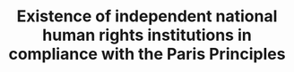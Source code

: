 ---
title: 'Existence  of  independent  national  human  rights  institutions  in  compliance  with  the  Paris  Principles'
permalink: /16-a-1/
sdg_goal: 16
layout: indicator
indicator: 16.a.1
indicator_variable: null
graph: null
graph_title: null
graph_type_description: null
graph_status_notes: 'Policy  Judgement'
variable_description: null
variable_notes: null
un_designated_tier: '1'
un_custodial_agency: OHCHR
target_id: 16.a
has_metadata: true
rationale_interpretation: "This  indicator  measures  the  global  continual  efforts  of  countries  in  setting  up  independent  national  institutions,  through  international  cooperation,  to  promote  inclusive,  peaceful  and  accountable  societies.  The  creation  and  fosterage  of  a  NHRI  indicates  a  States  commitment  to  promote  and  protect  the  human  rights  provided  in  international  human  rights  instruments.  Compliance  with  the  Paris  Principles  vest  NHRIs  with  a  broad  mandate,  competence  and  power  to  investigate,  report  on  the  national  human  rights  situation,  and  publicise  human  rights  through  information  and  education.  While  NHRIs  are  essentially  state  funded,  they  are  to  maintain  independence  and  pluralism.  When  vested  with  a  quasi-judicial  competence,  NHRIs  handle  complaints  and  assist  victims  in  taking  their  cases  to  courts  making  them  an  essential  component  in  the  national  human  rights  protection  system.  These  fundamental  functions  that  NHRIs  play  and  their  increasing  participation  in  the  international  human  rights  fora  make  them  important  actors  in  the  improvement  of  the  human  rights  situation,  including  the  elimination  of  discriminatory  laws  and  the  promotion  and  enforcement  of  non-discriminatory  laws  \nAt  the  national  level  reporting,  the  better  the  accreditation  classification  of  the  NHRI  reflects  that  it  is  credible,  legitimate,  relevant  and  effective  in  promoting  human  rights  at  the  national  level."
goal_meta_link: 'http://unstats.un.org/sdgs/files/metadata-compilation/Metadata-Goal-16.pdf'
goal_meta_link_page: 43
indicator_name: 'Existence  of  independent  national  human  rights  institutions  in  compliance  with  the  Paris  Principles'
target: 'Strengthen  relevant  national  institutions,  including  through  international  cooperation,  for  building  capacity  at  all  levels,  in  particular  in  developing  countries,  to  prevent  violence  and  combat  terrorism  and  crime.'
actual_indicator_available: null
actual_indicator_available_description: null
method_of_computation: ''
comments_and_limitations: null
periodicity: null
time_period: null
unit_of_measure: null
disaggregation_categories: null
disaggregation_geography: null
date_of_national_source_publication: null
date_metadata_updated: null
scheduled_update_by_national_source: null
scheduled_update_by_SDG_team: null
source_agency_staff_name: null
source_agency_staff_email: null
source_agency_survey_dataset: null
source_title: null
source_url: null
source_notes: null
international_and_national_references: null  

indicator_definition: 'Definition  This  indicator  measures  the  proportion  of  countries  that  have  internationally  recognized  independent  (NHRIs)  based  on  the  rules  of  procedure  of  the  International  Coordinating  Committee  of  National  Institutions  (ICC).  Concepts  A  National  Human  Rights  Institution  is  an  independent  administrative  body  set  up  by  a  State  to  promote  and  protect  human  rights.  NHRIs  are  State  bodies  with  a  constitutional  and/or  legislative  mandate  to  protect  and  promote  human  rights.  They  are  part  of  the  State  apparatus  and  are  funded  by  the  State.  However,  they  operate  and  function  independently  from  government.  While  their  specific  mandate  may  vary,  the  general  role  of  NHRIs  is  to  address  discrimination  in  all  its  forms,  as  well  as  to  promote  the  protection  of  civil,  political,  economic,  social  and  cultural  rights.  Core  functions  of  NHRIs  include  complaint  handling,  human  rights  education  and  making  recommendations  on  law  reform.  Effective  NHRIs  are  an  important  link  between  government  and  civil  society,  in  so  far  as  they  help  bridge  the  protection  gap  between  the  rights  of  individuals  and  the  responsibilities  of  the  State.  Six  models  of  NHRIs  exist  across  all  regions  of  the  world  today,  namely:  Human  rights  commissions,  Human  rights  ombudsman  institutions,  Hybrid  institutions,  Consultative  and  advisory  bodies,  Institutes  and  centres  and  multiple  institutions.  An  Independent  NHRI  is  an  institution  with  A  level  accreditation  status  as  benchmarked  against  the  United  Nations  Paris  Principles,  which  were  adopted  by  the  United  Nations  General  Assembly  in  1993.1  The  process  of  accreditation  is  conducted  through  peer  review  by  the  Sub-Committee  on  Accreditation  (SCA)  of  the  ICC.  There  are  three  possible  types  of  accreditation:  A:  Compliance  with  Paris  Principles  B:  Observer  Status    Not  fully  in  compliance  with  the  Paris  Principles  or  insufficient  information  provided  to  make  a  determination  C:  Non-compliant  with  the  Paris  Principles  Accreditation  by  the  ICC  entails  a  determination  whether  the  NHRI  is  compliant,  both  in  law  and  practice,  with  the  Paris  principles,  the  principal  source  of  the  normative  standards  for  NHRIs,  as  well  as  with  the  General  Observations  developed  by  the  SCA.  Other  international  standards  may  also  be  taken  into  account  by  the  SCA,  including  the  provisions  related  to  the  establishment  of  national  mechanisms  in  the  Optional  Protocol  to  the  Convention  against  Torture  and  other  Cruel,  Inhuman  or  Degrading  Treatment  or  Punishment  as  well  as  in  the  International  Convention  on  the  Rights  of  Persons  with  Disabilities.  Likewise,  the  SCA  looks  at  any  NHRI-related  recommendation  from  the  international  human  rights  mechanisms,  notably,  the  Treaty  Bodies,  Universal  Periodic  Review  (UPR)  and  special  procedures.  The  process  also  looks  into  the  effectiveness  and  level  of  engagement  with  international  human  rights  systems.  Method  of  computation  The  indicator  is  computed  as  the  accreditation  classification,  namely  A,  B  or  C  of  the  NHRI.'
---